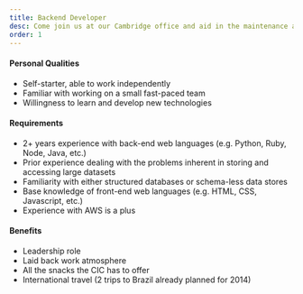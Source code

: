 ```yaml
---
title: Backend Developer
desc: Come join us at our Cambridge office and aid in the maintenance and development of our server-side technologies as our client list (and data needs) grow.
order: 1
---
```


#### Personal Qualities
* Self-starter, able to work independently
* Familiar with working on a small fast-paced team
* Willingness to learn and develop new technologies

#### Requirements
* 2+ years experience with back-end web languages (e.g. Python, Ruby, Node, Java, etc.)
* Prior experience dealing with the problems inherent in storing and accessing large datasets
* Familiarity with either structured databases or schema-less data stores
* Base knowledge of front-end web languages (e.g. HTML, CSS, Javascript, etc.)
* Experience with AWS is a plus

#### Benefits
* Leadership role
* Laid back work atmosphere
* All the snacks the CIC has to offer
* International travel (2 trips to Brazil already planned for 2014)

